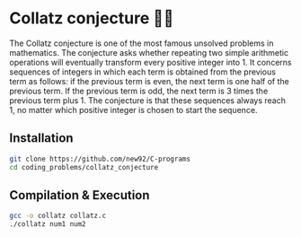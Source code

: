 # Collatz conjecture 🧙‍♂️

The Collatz conjecture is one of the most famous unsolved problems in mathematics. The conjecture asks whether repeating two simple arithmetic operations will eventually transform every positive integer into 1. It concerns sequences of integers in which each term is obtained from the previous term as follows: if the previous term is even, the next term is one half of the previous term. If the previous term is odd, the next term is 3 times the previous term plus 1. The conjecture is that these sequences always reach 1, no matter which positive integer is chosen to start the sequence.

## Installation

```bash
git clone https://github.com/new92/C-programs
cd coding_problems/collatz_conjecture
```

## Compilation & Execution

```bash 
gcc -o collatz collatz.c
./collatz num1 num2
```
